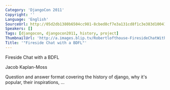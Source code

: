 ```yaml
---
Category: 'DjangoCon 2011'
Copyright: ''
Language: 'English'
SourceUrl: http://05d2db1380b6504cc981-8cbed8cf7e3a131cd8f1c3e383d10041.r93.cf2.rackcdn.com/djangocon-2011/97_fireside-chat-with-a-bdfl.m4v
Speakers: []
Tags: [djangocon, djangocon2011, history, project]
ThumbnailUrl: 'http://a.images.blip.tv/Robertlofthouse-FiresideChatWithABDFL887-468.jpg'
Title: '"Fireside Chat with a BDFL"'
---
```

Fireside Chat with a BDFL

Jacob Kaplan-Moss

Question and answer format covering the history of django, why it's popular,
their inspirations, ...

